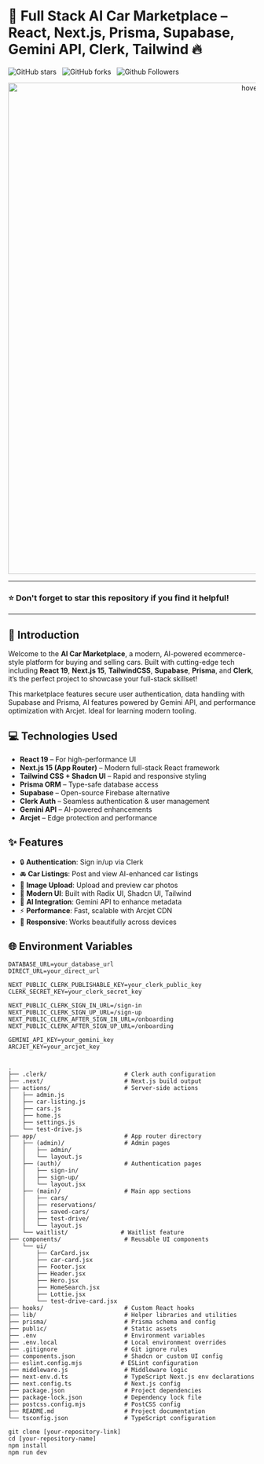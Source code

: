 # 🚗 Full Stack AI Car Marketplace – React, Next.js, Prisma, Supabase, Gemini API, Clerk, Tailwind 🔥

![GitHub stars](https://img.shields.io/github/stars/tejasvi8686/ai-car?style=social)&nbsp;&nbsp;
![GitHub forks](https://img.shields.io/github/forks/tejasvi8686/ai-car?style=social)&nbsp;&nbsp;
![Github Followers](https://img.shields.io/github/followers/tejasvi8686.svg?style=social&label=Follow)&nbsp;&nbsp;

<p align="center">

  <img src="https://i.ibb.co/Q7b8cT0D/Screenshot-2025-04-13-at-2-27-57-PM.png" width="1000" title="hover text">
  
</p>

---
### ⭐ Don't forget to star this repository if you find it helpful!
---

## 📑 Introduction

Welcome to the **AI Car Marketplace**, a modern, AI-powered ecommerce-style platform for buying and selling cars. Built with cutting-edge tech including **React 19**, **Next.js 15**, **TailwindCSS**, **Supabase**, **Prisma**, and **Clerk**, it’s the perfect project to showcase your full-stack skillset!

This marketplace features secure user authentication, data handling with Supabase and Prisma, AI features powered by Gemini API, and performance optimization with Arcjet. Ideal for learning modern tooling.

## 💻 Technologies Used

- **React 19** – For high-performance UI
- **Next.js 15 (App Router)** – Modern full-stack React framework
- **Tailwind CSS + Shadcn UI** – Rapid and responsive styling
- **Prisma ORM** – Type-safe database access
- **Supabase** – Open-source Firebase alternative
- **Clerk Auth** – Seamless authentication & user management
- **Gemini API** – AI-powered enhancements
- **Arcjet** – Edge protection and performance

## ✨ Features

- 🔒 **Authentication**: Sign in/up via Clerk
- 🚘 **Car Listings**: Post and view AI-enhanced car listings
- 📸 **Image Upload**: Upload and preview car photos
- 🎨 **Modern UI**: Built with Radix UI, Shadcn UI, Tailwind
- 🧠 **AI Integration**: Gemini API to enhance metadata
- ⚡ **Performance**: Fast, scalable with Arcjet CDN
- 📱 **Responsive**: Works beautifully across devices

## 🌐 Environment Variables

```env
DATABASE_URL=your_database_url
DIRECT_URL=your_direct_url

NEXT_PUBLIC_CLERK_PUBLISHABLE_KEY=your_clerk_public_key
CLERK_SECRET_KEY=your_clerk_secret_key

NEXT_PUBLIC_CLERK_SIGN_IN_URL=/sign-in
NEXT_PUBLIC_CLERK_SIGN_UP_URL=/sign-up
NEXT_PUBLIC_CLERK_AFTER_SIGN_IN_URL=/onboarding
NEXT_PUBLIC_CLERK_AFTER_SIGN_UP_URL=/onboarding

GEMINI_API_KEY=your_gemini_key
ARCJET_KEY=your_arcjet_key


.
├── .clerk/                      # Clerk auth configuration
├── .next/                       # Next.js build output
├── actions/                     # Server-side actions
│   ├── admin.js
│   ├── car-listing.js
│   ├── cars.js
│   ├── home.js
│   ├── settings.js
│   └── test-drive.js
├── app/                         # App router directory
│   ├── (admin)/                 # Admin pages
│   │   ├── admin/
│   │   └── layout.js
│   ├── (auth)/                  # Authentication pages
│   │   ├── sign-in/
│   │   ├── sign-up/
│   │   └── layout.jsx
│   ├── (main)/                  # Main app sections
│   │   ├── cars/
│   │   ├── reservations/
│   │   ├── saved-cars/
│   │   ├── test-drive/
│   │   └── layout.js
│   └── waitlist/               # Waitlist feature
├── components/                  # Reusable UI components
│   └── ui/
│       ├── CarCard.jsx
│       ├── car-card.jsx
│       ├── Footer.jsx
│       ├── Header.jsx
│       ├── Hero.jsx
│       ├── HomeSearch.jsx
│       ├── Lottie.jsx
│       └── test-drive-card.jsx
├── hooks/                       # Custom React hooks
├── lib/                         # Helper libraries and utilities
├── prisma/                      # Prisma schema and config
├── public/                      # Static assets
├── .env                         # Environment variables
├── .env.local                   # Local environment overrides
├── .gitignore                   # Git ignore rules
├── components.json              # Shadcn or custom UI config
├── eslint.config.mjs           # ESLint configuration
├── middleware.js                # Middleware logic
├── next-env.d.ts                # TypeScript Next.js env declarations
├── next.config.ts               # Next.js config
├── package.json                 # Project dependencies
├── package-lock.json            # Dependency lock file
├── postcss.config.mjs           # PostCSS config
├── README.md                    # Project documentation
└── tsconfig.json                # TypeScript configuration

git clone [your-repository-link]
cd [your-repository-name]
npm install
npm run dev

